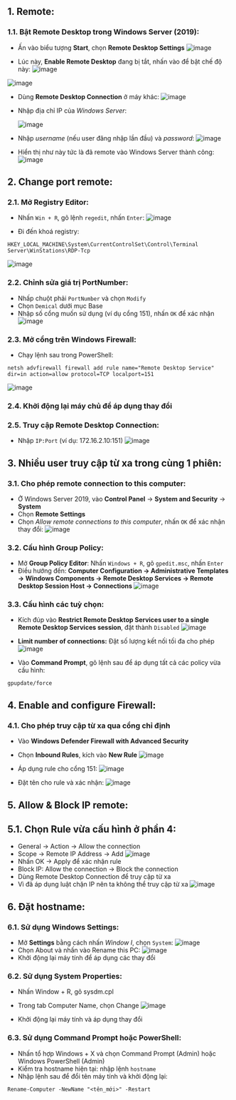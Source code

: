 ## 1. Remote:
### 1.1. Bật Remote Desktop trong Windows Server (2019):
- Ấn vào biểu tượng **Start**, chọn **Remote Desktop Settings**
![image](https://github.com/user-attachments/assets/a2567217-156a-4507-9a7e-22c5a85b7cac)

- Lúc này, **Enable Remote Desktop** đang bị tắt, nhấn vào để bật chế độ này:
![image](https://github.com/user-attachments/assets/5578d18c-3642-464d-a0bf-7fd4dc5e658f)

![image](https://github.com/user-attachments/assets/3afaf544-d6a6-4db7-a6e7-23fc06d5d850)

- Dùng **Remote Desktop Connection** ở máy khác:
![image](https://github.com/user-attachments/assets/01c1f270-844f-4717-a233-c958b34e78da)

- Nhập địa chỉ IP của *Windows Server*: <p>
![image](https://github.com/user-attachments/assets/cf3927a4-f99e-4e2b-aba7-333632ea184e)

- Nhập *username* (nếu user đăng nhập lần đầu) và *password*:
![image](https://github.com/user-attachments/assets/825d8e95-1745-4138-b63f-09fa5c34d98d)

- Hiển thị như này tức là đã remote vào Windows Server thành công:
![image](https://github.com/user-attachments/assets/c27540a5-54bc-438a-b670-801450b9c101)

## 2. Change port remote:
### 2.1. Mở Registry Editor:
- Nhấn `Win + R`, gõ lệnh `regedit`, nhấn `Enter`:
![image](https://github.com/user-attachments/assets/155f6885-4fe5-4901-b5b7-c2ad236c4184)

- Đi đến khoá registry:
```shell
HKEY_LOCAL_MACHINE\System\CurrentControlSet\Control\Terminal Server\WinStations\RDP-Tcp
```
![image](https://github.com/user-attachments/assets/bf62db3b-3893-470f-9f03-0b7346e49089)

### 2.2. Chỉnh sửa giá trị PortNumber:
- Nhấp chuột phải `PortNumber` và chọn `Modify`
- Chọn `Demical` dưới mục Base
- Nhập số cổng muốn sử dụng (ví dụ cổng 151), nhấn `OK` để xác nhận
![image](https://github.com/user-attachments/assets/855d1999-543f-4a5d-87f9-d191322f8012)

### 2.3. Mở cổng trên Windows Firewall:
- Chạy lệnh sau trong PowerShell:
```shell
netsh advfirewall firewall add rule name="Remote Desktop Service" dir=in action=allow protocol=TCP localport=151
```
![image](https://github.com/user-attachments/assets/e75f18bc-546c-472c-83da-04b9719213aa)

### 2.4. Khởi động lại máy chủ để áp dụng thay đổi
### 2.5. Truy cập Remote Desktop Connection:
- Nhập `IP:Port` (ví dụ: 172.16.2.10:151)
![image](https://github.com/user-attachments/assets/9a720968-03fb-4075-89d6-e6dda261ebdd)

## 3. Nhiều user truy cập từ xa trong cùng 1 phiên:
### 3.1. Cho phép remote connection to this computer:
- Ở Windows Server 2019, vào **Control Panel** -> **System and Security** -> **System**
- Chọn **Remote Settings**
- Chọn *Allow remote connections to this computer*, nhấn `OK` để xác nhận thay đổi:
![image](https://github.com/user-attachments/assets/79a3415d-b4b6-4ebb-90b4-8f18673693bd)

### 3.2. Cấu hình Group Policy:
- Mở **Group Policy Editor**: Nhấn `Windows + R`, gõ `gpedit.msc`, nhấn `Enter`
- Điều hướng đến: **Computer Configuration -> Administrative Templates -> Windows Components -> Remote Desktop Services -> Remote Desktop Session Host -> Connections**
![image](https://github.com/user-attachments/assets/769adaa4-5bcc-4d45-bfed-855f8976c270)

### 3.3. Cấu hình các tuỳ chọn:
- Kích đúp vào **Restrict Remote Desktop Services user to a single Remote Desktop Services session**, đặt thành `Disabled`
![image](https://github.com/user-attachments/assets/13c86d27-61c7-41d7-b645-ab92b17f58d3)

- **Limit number of connections:** Đặt số lượng kết nối tối đa cho phép
![image](https://github.com/user-attachments/assets/8a3beaed-e23f-4c2a-b296-a19a422ce607)

- Vào **Command Prompt**, gõ lệnh sau để áp dụng tất cả các policy vừa cấu hình:
```
gpupdate/force
```

## 4. Enable and configure Firewall:
### 4.1. Cho phép truy cập từ xa qua cổng chỉ định
- Vào **Windows Defender Firewall with Advanced Security**
- Chọn **Inbound Rules**, kích vào **New Rule**
![image](https://github.com/user-attachments/assets/e97a30d9-0295-4219-a229-2d8cab654990)

- Áp dụng rule cho cổng 151:
![image](https://github.com/user-attachments/assets/a336cfe1-9456-4548-9459-33a076dc12e5)

- Đặt tên cho rule và xác nhận:
![image](https://github.com/user-attachments/assets/d0dfe3f5-5c21-4d64-80ae-694238518a4d)

## 5. Allow & Block IP remote:
## 5.1. Chọn Rule vừa cấu hình ở phần 4:
- General -> Action -> Allow the connection
- Scope -> Remote IP Address -> Add
![image](https://github.com/user-attachments/assets/a61ee033-73cf-436d-8ac0-6736bfcc9185)
- Nhấn OK -> Apply để xác nhận rule
- Block IP: Allow the connection -> Block the connection
- Dùng Remote Desktop Connection để truy cập từ xa
- Vì đã áp dụng luật chặn IP nên ta không thể truy cập từ xa
![image](https://github.com/user-attachments/assets/f6beb801-39b3-4ccd-9712-e6f44fcada6b)

## 6. Đặt hostname:
### 6.1. Sử dụng Windows Settings:
- Mở **Settings** bằng cách nhấn *Window I*, chọn `System`:
![image](https://github.com/user-attachments/assets/877a6c98-f69d-4ed3-9d92-c4ab4a8659d8)
- Chọn About và nhấn vào Rename this PC:
![image](https://github.com/user-attachments/assets/3a0fe44d-fa91-4301-bf51-5b246ebe73ea)
- Khởi động lại máy tính để áp dụng các thay đổi

### 6.2. Sử dụng System Properties:
- Nhấn Window + R, gõ sysdm.cpl
- Trong tab Computer Name, chọn Change
![image](https://github.com/user-attachments/assets/eb8e1f3c-b1c1-40e5-8659-5f4b2c61bbe1)

- Khởi động lại máy tính và áp dụng thay đổi

### 6.3. Sử dụng Command Prompt hoặc PowerShell:
- Nhấn tổ hợp Windows + X và chọn Command Prompt (Admin) hoặc Windows PowerShell (Admin)
- Kiểm tra hostname hiện tại: nhập lệnh `hostname`
- Nhập lệnh sau để đổi tên máy tính và khởi động lại:
```shell
Rename-Computer -NewName "<tên_mới>" -Restart
```
